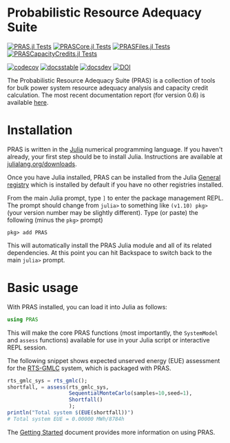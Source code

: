 # Probabilistic Resource Adequacy Suite

[![PRAS.jl Tests](https://github.com/NREL/PRAS/actions/workflows/PRAS.jl.yml/badge.svg?branch=main)](https://github.com/NREL/PRAS/actions/workflows/PRAS.jl.yml)
[![PRASCore.jl Tests](https://github.com/NREL/PRAS/actions/workflows/PRASCore.jl.yml/badge.svg?branch=main)](https://github.com/NREL/PRAS/actions/workflows/PRASCore.jl.yml)
[![PRASFiles.jl Tests](https://github.com/NREL/PRAS/actions/workflows/PRASFiles.jl.yml/badge.svg?branch=main)](https://github.com/NREL/PRAS/actions/workflows/PRASFiles.jl.yml)
[![PRASCapacityCredits.jl Tests](https://github.com/NREL/PRAS/actions/workflows/PRASCapacityCredits.jl.yml/badge.svg?branch=main)](https://github.com/NREL/PRAS/actions/workflows/PRASCapacityCredits.jl.yml)

[![codecov](https://codecov.io/gh/NREL/PRAS/branch/main/graph/badge.svg?token=WiP3quRaIA)](https://codecov.io/gh/NREL/PRAS)
[![docsstable](https://img.shields.io/badge/docs-stable-blue.svg)](https://nrel.github.io/PRAS/)
[![docsdev](https://img.shields.io/badge/docs-dev-blue.svg)](https://nrel.github.io/PRAS/dev)
[![DOI](https://img.shields.io/badge/DOI-10.11578/dc.20190814.1-blue.svg)](https://www.osti.gov/biblio/1557438)

The Probabilistic Resource Adequacy Suite (PRAS) is a collection of tools for
bulk power system resource adequacy analysis and capacity credit calculation.
The most recent documentation report (for version 0.6) is available
[here](https://www.nrel.gov/docs/fy21osti/79698.pdf).

# Installation

PRAS is written in the [Julia](https://julialang.org/) numerical programming
language. If you haven't already, your first step should be to install Julia.
Instructions are available at
[julialang.org/downloads](https://julialang.org/downloads/).

Once you have Julia installed, PRAS can be installed from the Julia [General registry](https://pkgdocs.julialang.org/v1/registries/) which is installed by default if you have no other registries installed.

From the main Julia prompt, type `]` to enter the package management REPL.
The prompt should change from `julia>` to something like `(v1.10) pkg>`
(your version number may be slightly different).
Type (or paste) the following (minus the `pkg>` prompt) 
```
pkg> add PRAS
```

This will automatically install the PRAS Julia module and all of its
related dependencies. At this point you can hit Backspace to switch back to the
main `julia>` prompt.

# Basic usage

With PRAS installed, you can load it into Julia as follows:

```Julia
using PRAS
```

This will make the core PRAS functions (most importantly, the `SystemModel`
and `assess` functions) available for use in your Julia script or
interactive REPL session.

The following snippet shows expected unserved energy (EUE) assessment for the [RTS-GMLC](https://github.com/GridMod/RTS-GMLC) system, which is packaged with PRAS. 

```Julia
rts_gmlc_sys = rts_gmlc();
shortfall, = assess(rts_gmlc_sys,
                    SequentialMonteCarlo(samples=10,seed=1),
                    Shortfall()
                    );
println("Total system $(EUE(shortfall))")
# Total system EUE = 0.00000 MWh/8784h
```

The [Getting Started](docs/getting-started.md) document provides more information
on using PRAS.
